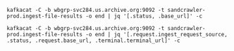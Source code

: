 
    kafkacat -C -b wbgrp-svc284.us.archive.org:9092 -t sandcrawler-prod.ingest-file-results -o end | jq '[.status, .base_url]' -c

    kafkacat -C -b wbgrp-svc284.us.archive.org:9092 -t sandcrawler-prod.ingest-file-results -o end | jq '[.request.ingest_request_source, .status, .request.base_url, .terminal.terminal_url]' -c
